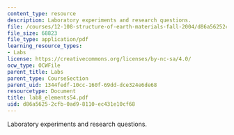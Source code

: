 ```yaml
---
content_type: resource
description: Laboratory experiments and research questions.
file: /courses/12-108-structure-of-earth-materials-fall-2004/d86a56252cfb0ad98110ec431e10cf68_lab8_elements54.pdf
file_size: 68823
file_type: application/pdf
learning_resource_types:
- Labs
license: https://creativecommons.org/licenses/by-nc-sa/4.0/
ocw_type: OCWFile
parent_title: Labs
parent_type: CourseSection
parent_uid: 1344fedf-10cc-160f-69dd-dce324e6de68
resourcetype: Document
title: lab8_elements54.pdf
uid: d86a5625-2cfb-0ad9-8110-ec431e10cf68
---
```

Laboratory experiments and research questions.